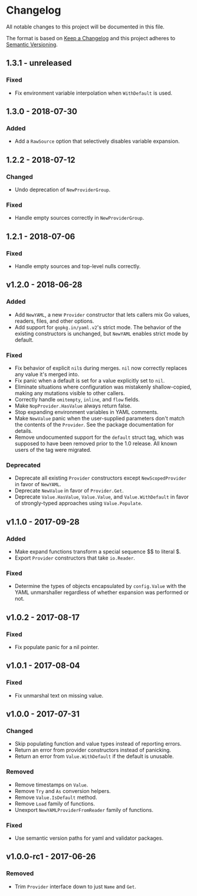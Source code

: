 # Changelog
All notable changes to this project will be documented in this file.

The format is based on [Keep a Changelog](http://keepachangelog.com/en/1.0.0/)
and this project adheres to [Semantic Versioning](http://semver.org/spec/v2.0.0.html).

## 1.3.1 - unreleased
### Fixed
- Fix environment variable interpolation when `WithDefault` is used.

## 1.3.0 - 2018-07-30
### Added
- Add a `RawSource` option that selectively disables variable expansion.

## 1.2.2 - 2018-07-12
### Changed
- Undo deprecation of `NewProviderGroup`.

### Fixed
- Handle empty sources correctly in `NewProviderGroup`.

## 1.2.1 - 2018-07-06
### Fixed
- Handle empty sources and top-level nulls correctly.

## v1.2.0 - 2018-06-28
### Added
- Add `NewYAML`, a new `Provider` constructor that lets callers mix Go values,
  readers, files, and other options.
- Add support for `gopkg.in/yaml.v2`'s strict mode. The behavior of the existing
  constructors is unchanged, but `NewYAML` enables strict mode by default.

### Fixed
- Fix behavior of explicit `nil`s during merges. `nil` now correctly replaces
  any value it's merged into.
- Fix panic when a default is set for a value explicitly set to `nil`.
- Eliminate situations where configuration was mistakenly shallow-copied,
  making any mutations visible to other callers.
- Correctly handle `omitempty`, `inline`, and `flow` fields.
- Make `NopProvider.HasValue` always return false.
- Stop expanding environment variables in YAML comments.
- Make `NewValue` panic when the user-supplied parameters don't match the
  contents of the `Provider`. See the package documentation for details.
- Remove undocumented support for the `default` struct tag, which was supposed
  to have been removed prior to the 1.0 release. All known users of the tag were
  migrated.

### Deprecated
- Deprecate all existing `Provider` constructors except `NewScopedProvider` in
  favor of `NewYAML`.
- Deprecate `NewValue` in favor of `Provider.Get`.
- Deprecate `Value.HasValue`, `Value.Value`, and `Value.WithDefault` in favor of
  strongly-typed approaches using `Value.Populate`.

## v1.1.0 - 2017-09-28
### Added
- Make expand functions transform a special sequence $$ to literal $.
- Export `Provider` constructors that take `io.Reader`.

### Fixed
- Determine the types of objects encapsulated by `config.Value` with the YAML
  unmarshaller regardless of whether expansion was performed or not.

## v1.0.2 - 2017-08-17
### Fixed
- Fix populate panic for a nil pointer.

## v1.0.1 - 2017-08-04
### Fixed
- Fix unmarshal text on missing value.

## v1.0.0 - 2017-07-31
### Changed
- Skip populating function and value types instead of reporting errors.
- Return an error from provider constructors instead of panicking.
- Return an error from `Value.WithDefault` if the default is unusable.

### Removed
- Remove timestamps on `Value`.
- Remove `Try` and `As` conversion helpers.
- Remove `Value.IsDefault` method.
- Remove `Load` family of functions.
- Unexport `NewYAMLProviderFromReader` family of functions.

### Fixed
- Use semantic version paths for yaml and validator packages.

## v1.0.0-rc1 - 2017-06-26
### Removed
- Trim `Provider` interface down to just `Name` and `Get`.
